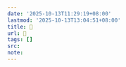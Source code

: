 ```yaml
---
date: '2025-10-13T11:29:19+08:00'
lastmod: '2025-10-13T13:04:51+08:00'
title: 󰠿
url: 󰠿
tags: []
src:
note:
---
```


